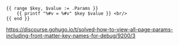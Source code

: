 ```
{{ range $key, $value := .Params }}
    {{ printf "%#v = %#v" $key $value }} <br/>
{{ end }}
```
https://discourse.gohugo.io/t/solved-how-to-view-all-page-params-including-front-matter-key-names-for-debug/9200/3